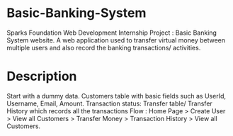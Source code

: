 # Basic-Banking-System
Sparks Foundation Web Development Internship Project : Basic Banking System website. A web application used to transfer virtual money between multiple users and also record the banking transactions/ activities.
# Description
Start with a dummy data. Customers table with basic fields such as UserId, Username, Email, Amount. Transaction status: Transfer table/ Transfer History which records all the transactions
Flow : Home Page > Create User > View all Customers > Transfer Money > Transaction History > View all Customers.
